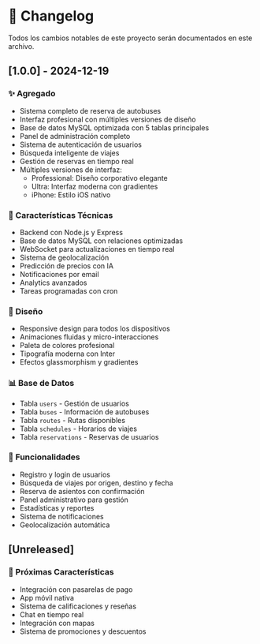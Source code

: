 # 📝 Changelog

Todos los cambios notables de este proyecto serán documentados en este archivo.

## [1.0.0] - 2024-12-19

### ✨ Agregado
- Sistema completo de reserva de autobuses
- Interfaz profesional con múltiples versiones de diseño
- Base de datos MySQL optimizada con 5 tablas principales
- Panel de administración completo
- Sistema de autenticación de usuarios
- Búsqueda inteligente de viajes
- Gestión de reservas en tiempo real
- Múltiples versiones de interfaz:
  - Professional: Diseño corporativo elegante
  - Ultra: Interfaz moderna con gradientes
  - iPhone: Estilo iOS nativo

### 🔧 Características Técnicas
- Backend con Node.js y Express
- Base de datos MySQL con relaciones optimizadas
- WebSocket para actualizaciones en tiempo real
- Sistema de geolocalización
- Predicción de precios con IA
- Notificaciones por email
- Analytics avanzados
- Tareas programadas con cron

### 🎨 Diseño
- Responsive design para todos los dispositivos
- Animaciones fluidas y micro-interacciones
- Paleta de colores profesional
- Tipografía moderna con Inter
- Efectos glassmorphism y gradientes

### 📊 Base de Datos
- Tabla `users` - Gestión de usuarios
- Tabla `buses` - Información de autobuses
- Tabla `routes` - Rutas disponibles
- Tabla `schedules` - Horarios de viajes
- Tabla `reservations` - Reservas de usuarios

### 🚀 Funcionalidades
- Registro y login de usuarios
- Búsqueda de viajes por origen, destino y fecha
- Reserva de asientos con confirmación
- Panel administrativo para gestión
- Estadísticas y reportes
- Sistema de notificaciones
- Geolocalización automática

## [Unreleased]

### 🔮 Próximas Características
- Integración con pasarelas de pago
- App móvil nativa
- Sistema de calificaciones y reseñas
- Chat en tiempo real
- Integración con mapas
- Sistema de promociones y descuentos